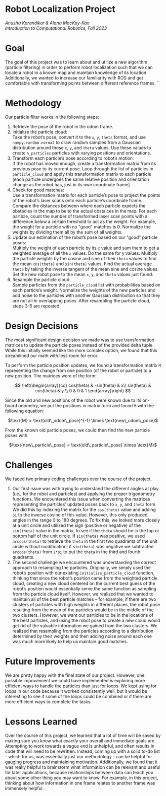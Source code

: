 # Robot Localization Project
*Anusha Karandikar & Alana MacKay-Kao* <br>
*Introduction to Computational Robotics, Fall 2023*

# Goal
The goal of this project was to learn about and utilize a new algorithm (particle filtering) in order to perform robot localization such that we can locate a robot in a known map and maintain knowledge of its location. Additionally, we wanted to increase our familiarity with ROS and get comfortable with transforming points between different reference frames.
``
# Methodology
Our particle filter works in the following steps:
1. Retrieve the pose of the robot in the odom frame.
2. Initialize the particle cloud: <br>
    Take the robot’s pose, convert it to the `x`, `y`, `theta` format, and use `numpy.random.normal` to draw random samples from a Gaussian distribution around those `x`, `y`, and `theta` values. Use these values to create `n_particles` particles with varying positions and orientations.
3. Transform each particle’s pose according to robot’s motion: <br>
    If the robot has moved enough, create a transformation matrix from its previous pose to its current pose. Loop through the list of particles in `particle_cloud` and apply this transformation matrix to each particle (each particle undergoes the same relative position and orientation change as the robot has, just in its own coordinate frame).
4. Check for good matches: <br>
    Use a transformation matrix for each particle’s pose to project the points of the robot’s laser scans onto each particle’s coordinate frame. Compare the distances between where each particle expects the obstacles in the map to be to the actual obstalces in the map. For each particle, count the number of transformed laser scan points with a difference below a certain threshold to act as the weight. For example, the weight for a particle with no "good" matches is 0. Normalize the weights by dividing them all by the sum of all weights.
5. Update our estimation of the robot’s pose based on our "good" particle poses: <br>
    Multiply the weight of each particle by its `x` value and sum them to get a weighted average of all the `x` values. Do the same for y values. Multiply the particle weights by the cosine and sine of their `theta` values to find the mean `cos(theta)` and `sin(theta)` values. Find the actual average `theta` by taking the inverse tangent of the mean sine and cosine values. Set the new robot pose to the mean `x`, `y`, and `theta` values just found.
6. Resample the particle cloud: <br>
    Sample particles from the `particle_cloud` list with probabilities based on each particle’s weight. Normalize the weights of the new particles and add noise to the particles with another Gaussian distribution so that they are not all in overlapping poses.
After resampling the particle cloud, steps 3-6 are repeated.

# Design Decisions
The most significant design decision we made was to use transformation matrices to update the particle poses instead of the provided delta tuple. While this initially seemed like the more complex option, we found that this streamlined our math with less room for error.

To perform the particle position updates, we found a transformation matrix `M` representing the change from one position (of the robot or particle) to a new position. The matrices were of the form:
<p align="center">
$$
\left(\begin{array}{cc} 
cos(theta) & -sin(theta) & x\\
sin(theta) & cos(theta) & y \\
0 & 0 & 1
\end{array}\right)
$$
</p>

Since the old and new positions of the robot were known due to its on-board odometry, we put the positions in matrix form and found `M` with the following equation:
<p align="center">
$\text{M} = \text{old\_odom\_pose}^{-1} \times \text{new\_odom\_pose}$
</p>

From the known old particle poses, we could then find the new particle poses with:
<p align="center">
$\text{new\_particle\_pose} = \text{old\_particle\_pose} \times \text{M}$
</p>

# Challenges
We faced two primary coding challenges over the course of the project.
1. Our first issue was with trying to understand the different angles at play (i.e., for the robot and particles) and applying the proper trigonometry functions. We encountered this issue when converting the matrices representing the particles’ updated poses back to `x`, `y`, and `theta` form. We did this by indexing the matrix for the `cos(theta)` value and adding `pi` to the inverse cosine of this value. However, this only produced angles in the range 0 to 180 degrees. To fix this, we looked more closely at a unit circle and utilized the sign (positive or negative) of the `sin(theta)` value in the matrix, to see if the `theta` should be in the top or bottom half of the unit circle. If `sin(theta)` was positive, we used `arccos(theta)` to retrieve the `theta` in the first two quadrants of the unit circle without modification; if `sin(theta)` was negative we subtracted `arccos(theta)` from `2*pi` to put the `theta` in the third and fourth quadrants.
2. The second challenge we encountered was understanding the correct approach to resampling the particles. Originally, we simply used the robot’s position with our existing `initialize_particle_cloud` function, thinking that since the robot’s position came from the weighted particle cloud, creating a new cloud centered on the current best guess of the robot’s position would essentially serve the same function as sampling from the particle cloud itself. However, we realized that we wanted to maintain all of the best particle matches – for example, if there are two clusters of particles with high weights in different places, the robot pose resulting from the mean of the particles would be in the middle of the two clusters. However, we want our particles to be in the locations of the best particles, and using the robot pose to create a new cloud would get rid of the valuable information we gained from the two clusters. We realized that resampling from the particles according to a distribution determined by their weights and then adding noise around each one was much more likely to help us maintain good matches.

# Future Improvements
We are pretty happy with the final state of our project. However, one possible improvement we could have implemented is exploring more efficient ways to handle the particles than just for loops. We kept using for loops in our code because it worked consistently well, but it would be interesting to see if some of the loops could be combined or if there are more efficient ways to complete the tasks.

# Lessons Learned
Over the course of this project, we learned that a lot of time will be saved by making sure you know what exactly your overall and immediate goals are. Attempting to work towards a vague end is unhelpful, and often results in code that will need to be rewritten. Instead, coming up with a solid to-do list - which for us, was essentially just our methodology - can be helpful for gauging progress and maintaining motivation. Additionally, we found that it was really helpful to brainstorm what information can be relevant and useful for later applications, because relationships between data can teach you about some other thing you may want to know. For example, in this project, thinking about how information in one frame relates to another frame was immensely helpful.